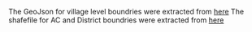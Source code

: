The GeoJson for village level boundries were extracted from [here](https://github.com/datameet/indian_village_boundaries)
The shafefile for AC and District boundries were extracted from [here](https://github.com/datameet/maps/tree/master/assembly-constituencies)
